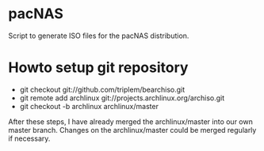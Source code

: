 pacNAS
======

Script to generate ISO files for the pacNAS distribution.

Howto setup git repository
==========================

* git checkout git://github.com/triplem/bearchiso.git
* git remote add archlinux git://projects.archlinux.org/archiso.git
* git checkout -b archlinux archlinux/master

After these steps, I have already merged the archlinux/master into our own master branch. Changes on the archlinux/master could be merged regularly if necessary.

